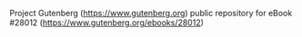 Project Gutenberg (https://www.gutenberg.org) public repository for eBook #28012 (https://www.gutenberg.org/ebooks/28012)
